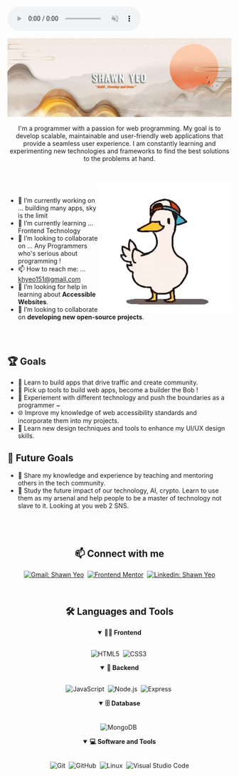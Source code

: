 <audio controls autoplay muted>
  <source src="assets/Jam.mp3" type="audio/mpeg">
</audio>

<!-- Banner 20232A -->
![Banner-dark-mode](assets/Banner.jpg)



<p align="center">
I'm a programmer with a passion for web programming. My goal is to develop scalable, maintainable and user-friendly web applications that provide a seamless user experience. I am constantly learning and experimenting new technologies and frameworks to find the best solutions to the problems at hand. 
</p>

##

<br>

<img align="right" alt="GIF" src="assets/dance-dancing-duck_2.gif" width="300px"/>



<br>



- 🔭 I’m currently working on ... building many apps, sky is the limit
- 🌱 I’m currently learning ... Frontend Technology
- 👯 I’m looking to collaborate on ... Any Programmers who's serious about programming !
- 📫 How to reach me: ... khyeo151@gmail.com
- 🤝 I’m looking for help in learning about **Accessible Websites**.
- 👯 I’m looking to collaborate on **developing new open-source projects**.


<br>
<br>

## 🏆 Goals

- 📖 Learn to build apps that drive traffic and create community.
- 📱 Pick up tools to build web apps, become a builder the Bob !
- 🚀 Experiement with different technology and push the boundaries as a programmer ~
- 🌐 Improve my knowledge of web accessibility standards and incorporate them into my projects.
- 🎨 Learn new design techniques and tools to enhance my UI/UX design skills.

## 🎯 Future Goals

- 🌟 Share my knowledge and experience by teaching and mentoring others in the tech community.
- 🧠 Study the future impact of our technology, AI, crypto. Learn to use them as my arsenal and help people to be a master of technology not slave to it. Looking at you web 2 SNS. 

#

<br>

<h2 align="center">📫 Connect with me</h2>

<div align = "center">

[![Gmail: Shawn Yeo](https://img.shields.io/badge/-gmail-red?style=for-the-badge&logo=Gmail&logoColor=white&link=mailto:melvinaguilarhdz@gmail.com)](mailto:khyeo151@gmail.com)&nbsp;
[![Frontend Mentor](https://img.shields.io/badge/-Frontend%20Mentor-5F3DC4?style=for-the-badge&logo=FrontendMentor&logoColor=white&link=https://www.frontendmentor.io/profile/hyeo151)](https://www.frontendmentor.io/profile/hyeo151)&nbsp;
[![Linkedin: Shawn Yeo](https://img.shields.io/badge/-linkedin-blue?style=for-the-badge&logo=Linkedin&logoColor=white&link=https://www.linkedin.com/in/melvin-aguilar-dev)](www.linkedin.com/in/heongiyeo)
</div>

<br>

<div align = "center">

<h2 align="center">🛠️ Languages and Tools</h2>

<details open>
<summary><b>🏄‍♂️ Frontend</b></summary>
<br>
  
![HTML5](https://img.shields.io/badge/-HTML5-E34F26?style=for-the-badge&logo=html5&logoColor=white)&nbsp;
![CSS3](https://img.shields.io/badge/-CSS3-1572B6?style=for-the-badge&logo=css3)&nbsp;
</details>

<details open>
<summary><b>🧰 Backend</b></summary>
<br>

![JavaScript](https://img.shields.io/badge/Javascript-F7DF1E.svg?style=for-the-badge&logo=javascript&logoColor=black)&nbsp;
![Node.js](https://img.shields.io/badge/node.js-339933.svg?style=for-the-badge&logo=nodedotjs&logoColor=white)&nbsp;
![Express](https://img.shields.io/badge/express-000000.svg?style=for-the-badge&logo=express&logoColor=white)&nbsp;
</details>

<details open>
<summary><b>🗄️ Database</b></summary>
<br>

![MongoDB](https://img.shields.io/badge/-MongoDB-47A248?style=for-the-badge&logo=mongodb&logoColor=white)&nbsp;
</details>

<details open>
<summary><b>💻 Software and Tools</b></summary>
<br>

![Git](https://img.shields.io/badge/-Git-F05032?style=for-the-badge&logo=git&logoColor=white)&nbsp;
![GitHub](https://img.shields.io/badge/-GitHub-181717?style=for-the-badge&logo=github)&nbsp;
![Linux](https://img.shields.io/badge/-Linux-FCC624?style=for-the-badge&logo=linux&logoColor=black)&nbsp;
![Visual Studio Code](https://img.shields.io/badge/-VSCODE-007ACC?style=for-the-badge&&logo=visual-studio-code&logoColor=white)
</details>

</div>
